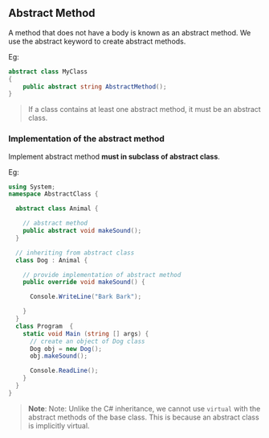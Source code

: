 ## Abstract Method
A method that does not have a body is known as an abstract method. We use the abstract keyword to create abstract methods. 


Eg:
```cs
abstract class MyClass
{
    public abstract string AbstractMethod();
}
```
> If a class contains at least one abstract method, it must be an abstract class.


### Implementation of the abstract method
Implement abstract method **must in subclass of abstract class**.

Eg:
```cs
using System;
namespace AbstractClass {

  abstract class Animal {

    // abstract method
    public abstract void makeSound();
  }

  // inheriting from abstract class
  class Dog : Animal {

    // provide implementation of abstract method
    public override void makeSound() {

      Console.WriteLine("Bark Bark");

    }
  }
  class Program  {
    static void Main (string [] args) {
      // create an object of Dog class
      Dog obj = new Dog();
      obj.makeSound();    

      Console.ReadLine(); 
    }
  }
}

```

> **Note**: Note: Unlike the C# inheritance, we cannot use `virtual` with the abstract methods of the base class. This is because an abstract class is implicitly virtual.



